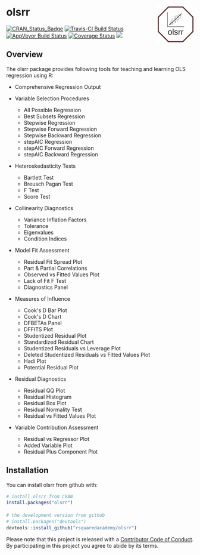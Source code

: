 
<!-- README.md is generated from README.Rmd. Please edit that file -->
olsrr <img src="olsrr.jpg" align="right" />
===========================================

[![CRAN\_Status\_Badge](http://www.r-pkg.org/badges/version/olsrr)](https://cran.r-project.org/package=olsrr) [![Travis-CI Build Status](https://travis-ci.org/rsquaredacademy/olsrr.svg?branch=master)](https://travis-ci.org/rsquaredacademy/olsrr) [![AppVeyor Build Status](https://ci.appveyor.com/api/projects/status/github/rsquaredacademy/olsrr?branch=master&svg=true)](https://ci.appveyor.com/project/rsquaredacademy/olsrr) [![Coverage Status](https://img.shields.io/codecov/c/github/rsquaredacademy/olsrr/master.svg)](https://codecov.io/github/rsquaredacademy/olsrr?branch=master) [![](https://cranlogs.r-pkg.org/badges/grand-total/olsrr)](https://cran.r-project.org/package=olsrr)

Overview
--------

The olsrr package provides following tools for teaching and learning OLS regression using R:

-   Comprehensive Regression Output

-   Variable Selection Procedures
    -   All Possible Regression
    -   Best Subsets Regression
    -   Stepwise Regression
    -   Stepwise Forward Regression
    -   Stepwise Backward Regression
    -   stepAIC Regression
    -   stepAIC Forward Regression
    -   stepAIC Backward Regression
-   Heteroskedasticity Tests
    -   Bartlett Test
    -   Breusch Pagan Test
    -   F Test
    -   Score Test
-   Collinearity Diagnostics
    -   Variance Inflation Factors
    -   Tolerance
    -   Eigenvalues
    -   Condition Indices
-   Model Fit Assessment
    -   Residual Fit Spread Plot
    -   Part & Partial Correlations
    -   Observed vs Fitted Values Plot
    -   Lack of Fit F Test
    -   Diagnostics Panel
-   Measures of Influence
    -   Cook's D Bar Plot
    -   Cook's D Chart
    -   DFBETAs Panel
    -   DFFITS Plot
    -   Studentized Residual Plot
    -   Standardized Residual Chart
    -   Studentized Residuals vs Leverage Plot
    -   Deleted Studentized Residuals vs Fitted Values Plot
    -   Hadi Plot
    -   Potential Residual Plot
-   Residual Diagnostics
    -   Residual QQ Plot
    -   Residual Histogram
    -   Residual Box Plot
    -   Residual Normality Test
    -   Residual vs Fitted Values Plot
-   Variable Contribution Assessment
    -   Residual vs Regressor Plot
    -   Added Variable Plot
    -   Residual Plus Component Plot

Installation
------------

You can install olsrr from github with:

``` r
# install olsrr from CRAN
install.packages("olsrr")

# the development version from github
# install.packages("devtools")
devtools::install_github("rsquaredacademy/olsrr")
```

Please note that this project is released with a [Contributor Code of Conduct](CONDUCT.md). By participating in this project you agree to abide by its terms.

